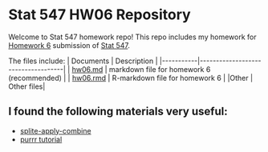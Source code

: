 Stat 547 HW06 Repository
================

Welcome to Stat 547 homework repo! This repo includes my homework for [Homework 6](http://stat545.com/Classroom/assignments/hw06/hw06.html) submission of [Stat 547](http://stat545.com/Classroom/).

The files include:
| Documents | Description                        |
|-----------|------------------------------------|
| [hw06.md](https://github.com/STAT545-UBC-students/hw06-lh563/blob/master/hw06-lh563.md)   | markdown file for homework 6 (recommended)  |
| [hw06.rmd](https://github.com/STAT545-UBC-students/hw06-lh563/blob/master/hw06-lh563.Rmd) | R-markdown file for homework 6   |
|Other | Other files|


## I found the following materials very useful:

-  [splite-apply-combine](http://stat545.com/block024_group-nest-split-map.html)
-  [purrr tutorial](https://jennybc.github.io/purrr-tutorial/index.html) 
